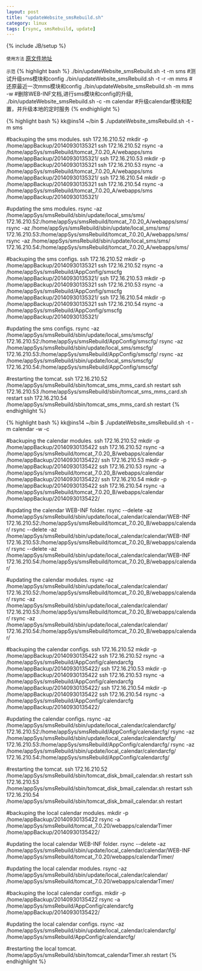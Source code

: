 ```yaml
---
layout: post
title: "updateWebsite_smsRebuild.sh"
category: linux
tags: [rsync, smsRebuild, update]
---
```

{% include JB/setup %}

`使用方法`
[原文件地址](https://raw.githubusercontent.com/kingkongmok/kingkongmok.github.com/master/bin/updateWebsite_smsRebuild.sh)

`示范`
{% highlight bash %}
    ./bin/updateWebsite_smsRebuild.sh -t -m sms         #测试升级sms模块和config
    ./bin/updateWebsite_smsRebuild.sh -t -r -m mms      #还原最近一次mms模块和config
    ./bin/updateWebsite_smsRebuild.sh -m mms -w         #删除WEB-INF文档,进行sms模块和config的升级,
    ./bin/updateWebsite_smsRebuild.sh -c -m calendar    #升级calendar模块和配置，并升级本地的定时服务
{% endhighlight %}

{% highlight bash %}
kk@ins14 ~/bin $ ./updateWebsite_smsRebuild.sh -t -m sms

#backuping the sms modules.
ssh 172.16.210.52 mkdir -p /home/appBackup/20140930135321
ssh 172.16.210.52 rsync -a /home/appSys/smsRebuild/tomcat_7.0.20_A/webapps/sms /home/appBackup/20140930135321/
ssh 172.16.210.53 mkdir -p /home/appBackup/20140930135321
ssh 172.16.210.53 rsync -a /home/appSys/smsRebuild/tomcat_7.0.20_A/webapps/sms /home/appBackup/20140930135321/
ssh 172.16.210.54 mkdir -p /home/appBackup/20140930135321
ssh 172.16.210.54 rsync -a /home/appSys/smsRebuild/tomcat_7.0.20_A/webapps/sms /home/appBackup/20140930135321/

#updating the sms modules.
rsync -az /home/appSys/smsRebuild/sbin/update/local_sms/sms/ 172.16.210.52:/home/appSys/smsRebuild/tomcat_7.0.20_A/webapps/sms/
rsync -az /home/appSys/smsRebuild/sbin/update/local_sms/sms/ 172.16.210.53:/home/appSys/smsRebuild/tomcat_7.0.20_A/webapps/sms/
rsync -az /home/appSys/smsRebuild/sbin/update/local_sms/sms/ 172.16.210.54:/home/appSys/smsRebuild/tomcat_7.0.20_A/webapps/sms/

#backuping the sms configs.
ssh 172.16.210.52 mkdir -p /home/appBackup/20140930135321
ssh 172.16.210.52 rsync -a /home/appSys/smsRebuild/AppConfig/smscfg /home/appBackup/20140930135321/
ssh 172.16.210.53 mkdir -p /home/appBackup/20140930135321
ssh 172.16.210.53 rsync -a /home/appSys/smsRebuild/AppConfig/smscfg /home/appBackup/20140930135321/
ssh 172.16.210.54 mkdir -p /home/appBackup/20140930135321
ssh 172.16.210.54 rsync -a /home/appSys/smsRebuild/AppConfig/smscfg /home/appBackup/20140930135321/

#updating the sms configs.
rsync -az /home/appSys/smsRebuild/sbin/update/local_sms/smscfg/ 172.16.210.52:/home/appSys/smsRebuild/AppConfig/smscfg/
rsync -az /home/appSys/smsRebuild/sbin/update/local_sms/smscfg/ 172.16.210.53:/home/appSys/smsRebuild/AppConfig/smscfg/
rsync -az /home/appSys/smsRebuild/sbin/update/local_sms/smscfg/ 172.16.210.54:/home/appSys/smsRebuild/AppConfig/smscfg/

#restarting the tomcat.
ssh 172.16.210.52 /home/appSys/smsRebuild/sbin/tomcat_sms_mms_card.sh restart
ssh 172.16.210.53 /home/appSys/smsRebuild/sbin/tomcat_sms_mms_card.sh restart
ssh 172.16.210.54 /home/appSys/smsRebuild/sbin/tomcat_sms_mms_card.sh restart
{% endhighlight %}


{% highlight bash %}
kk@ins14 ~/bin $ ./updateWebsite_smsRebuild.sh -t -m calendar -w -c

#backuping the calendar modules.
ssh 172.16.210.52 mkdir -p /home/appBackup/20140930135422
ssh 172.16.210.52 rsync -a /home/appSys/smsRebuild/tomcat_7.0.20_B/webapps/calendar /home/appBackup/20140930135422/
ssh 172.16.210.53 mkdir -p /home/appBackup/20140930135422
ssh 172.16.210.53 rsync -a /home/appSys/smsRebuild/tomcat_7.0.20_B/webapps/calendar /home/appBackup/20140930135422/
ssh 172.16.210.54 mkdir -p /home/appBackup/20140930135422
ssh 172.16.210.54 rsync -a /home/appSys/smsRebuild/tomcat_7.0.20_B/webapps/calendar /home/appBackup/20140930135422/

#updating the calendar WEB-INF folder.
rsync --delete -az /home/appSys/smsRebuild/sbin/update/local_calendar/calendar/WEB-INF 172.16.210.52:/home/appSys/smsRebuild/tomcat_7.0.20_B/webapps/calendar/
rsync --delete -az /home/appSys/smsRebuild/sbin/update/local_calendar/calendar/WEB-INF 172.16.210.53:/home/appSys/smsRebuild/tomcat_7.0.20_B/webapps/calendar/
rsync --delete -az /home/appSys/smsRebuild/sbin/update/local_calendar/calendar/WEB-INF 172.16.210.54:/home/appSys/smsRebuild/tomcat_7.0.20_B/webapps/calendar/

#updating the calendar modules.
rsync -az /home/appSys/smsRebuild/sbin/update/local_calendar/calendar/ 172.16.210.52:/home/appSys/smsRebuild/tomcat_7.0.20_B/webapps/calendar/
rsync -az /home/appSys/smsRebuild/sbin/update/local_calendar/calendar/ 172.16.210.53:/home/appSys/smsRebuild/tomcat_7.0.20_B/webapps/calendar/
rsync -az /home/appSys/smsRebuild/sbin/update/local_calendar/calendar/ 172.16.210.54:/home/appSys/smsRebuild/tomcat_7.0.20_B/webapps/calendar/

#backuping the calendar configs.
ssh 172.16.210.52 mkdir -p /home/appBackup/20140930135422
ssh 172.16.210.52 rsync -a /home/appSys/smsRebuild/AppConfig/calendarcfg /home/appBackup/20140930135422/
ssh 172.16.210.53 mkdir -p /home/appBackup/20140930135422
ssh 172.16.210.53 rsync -a /home/appSys/smsRebuild/AppConfig/calendarcfg /home/appBackup/20140930135422/
ssh 172.16.210.54 mkdir -p /home/appBackup/20140930135422
ssh 172.16.210.54 rsync -a /home/appSys/smsRebuild/AppConfig/calendarcfg /home/appBackup/20140930135422/

#updating the calendar configs.
rsync -az /home/appSys/smsRebuild/sbin/update/local_calendar/calendarcfg/ 172.16.210.52:/home/appSys/smsRebuild/AppConfig/calendarcfg/
rsync -az /home/appSys/smsRebuild/sbin/update/local_calendar/calendarcfg/ 172.16.210.53:/home/appSys/smsRebuild/AppConfig/calendarcfg/
rsync -az /home/appSys/smsRebuild/sbin/update/local_calendar/calendarcfg/ 172.16.210.54:/home/appSys/smsRebuild/AppConfig/calendarcfg/

#restarting the tomcat.
ssh 172.16.210.52 /home/appSys/smsRebuild/sbin/tomcat_disk_bmail_calendar.sh restart
ssh 172.16.210.53 /home/appSys/smsRebuild/sbin/tomcat_disk_bmail_calendar.sh restart
ssh 172.16.210.54 /home/appSys/smsRebuild/sbin/tomcat_disk_bmail_calendar.sh restart

#backuping the local calendar modules.
mkdir -p /home/appBackup/20140930135422
rsync -a /home/appSys/smsRebuild/tomcat_7.0.20/webapps/calendarTimer /home/appBackup/20140930135422/

#updating the local calendar WEB-INF folder.
rsync --delete -az /home/appSys/smsRebuild/sbin/update/local_calendar/calendar/WEB-INF /home/appSys/smsRebuild/tomcat_7.0.20/webapps/calendarTimer/

#updating the local calendar modules.
rsync -az /home/appSys/smsRebuild/sbin/update/local_calendar/calendar/ /home/appSys/smsRebuild/tomcat_7.0.20/webapps/calendarTimer/

#backuping the local calendar configs.
mkdir -p /home/appBackup/20140930135422
rsync -a /home/appSys/smsRebuild/AppConfig/calendarcfg /home/appBackup/20140930135422/

#updating the local calendar configs.
rsync -az /home/appSys/smsRebuild/sbin/update/local_calendar/calendarcfg/ /home/appSys/smsRebuild/AppConfig/calendarcfg/

#restarting the local tomcat.
/home/appSys/smsRebuild/sbin/tomcat_calendarTimer.sh restart
{% endhighlight %}
